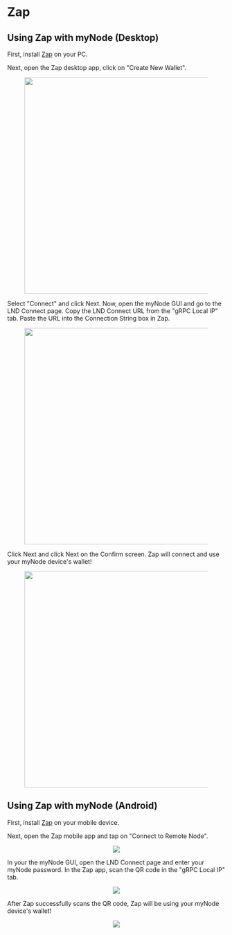 
# Zap

## Using Zap with myNode (Desktop)

First, install <a href="https://zap.jackmallers.com/">Zap</a> on your PC.

Next, open the Zap desktop app, click on "Create New Wallet".

<center>
  <figure>
    <img src="/images/lightning/zap-desktop-1.png" style="width: 500px">
  </figure>
</center>

Select "Connect" and click Next. Now, open the myNode GUI and go to the LND Connect page. Copy the LND Connect URL from the "gRPC Local IP" tab. Paste the URL into the Connection String box in Zap.

<center>
  <figure>
    <img src="/images/lightning/zap-desktop-2.png" style="width: 500px">
  </figure>
</center>

Click Next and click Next on the Confirm screen. Zap will connect and use your myNode device's wallet!

<center>
  <figure>
    <img src="/images/lightning/zap-desktop-3.png" style="width: 500px">
  </figure>
</center>

## Using Zap with myNode (Android)

First, install <a href="https://zap.jackmallers.com/">Zap</a> on your mobile device.

Next, open the Zap mobile app and tap on "Connect to Remote Node".

<center>
  <figure>
    <img src="/images/lightning/zap-mobile-1.png" class="app_screenshot">
  </figure>
</center>

In your the myNode GUI, open the LND Connect page and enter your myNode password. In the Zap app, scan the QR code in the "gRPC Local IP" tab.

<center>
  <figure>
    <img src="/images/lightning/zap-mobile-2.png" class="app_screenshot">
  </figure>
</center>

After Zap successfully scans the QR code, Zap will be using your myNode device's wallet!

<center>
  <figure>
    <img src="/images/lightning/zap-mobile-3.png" class="app_screenshot">
  </figure>
</center>
